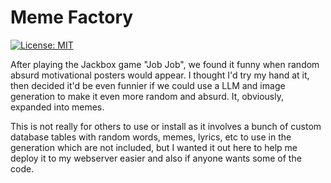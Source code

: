 # Meme Factory

[![License: MIT](https://img.shields.io/badge/License-MIT-yellow.svg)](https://opensource.org/licenses/MIT)

After playing the Jackbox game "Job Job", we found it funny when random absurd motivational posters would appear. I thought I'd try my hand at it, then decided it'd be even funnier if we could use a LLM and image generation to make it even more random and absurd. It, obviously, expanded into memes.

This is not really for others to use or install as it involves a bunch of custom database tables with random words, memes, lyrics, etc to use in the generation which are not included, but I wanted it out here to help me deploy it to my webserver easier and also if anyone wants some of the code.

